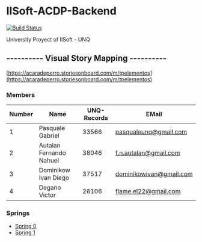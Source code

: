 # IISoft-ACDP-Backend

[![Build Status](https://travis-ci.org/pasqualegabriel/IISoft-ACDP-Backend.svg?branch=master)](https://travis-ci.org/pasqualegabriel/IISoft-ACDP-Backend)

University Proyect of IISoft - UNQ

## ---------- Visual Story Mapping ----------
[https://acaradeperro.storiesonboard.com/m/tpelementos](https://acaradeperro.storiesonboard.com/m/tpelementos)

### Members

Number |       Name              | UNQ-Records |    EMail
-------|-------------------------|-------------|------------------------
1      | Pasquale Gabriel        |    33566    | pasqualeunq@gmail.com
2      | Autalan Fernando Nahuel |    38046    | f.n.autalan@gmail.com
3      | Dominikow Ivan Diego    |    37517    | dominikowivan@gmail.com
4      | Degano Victor           |    26106    | flame.el22@gmail.com

### Springs

- [Spring 0][1]
- [Spring 1][2]

[1]: ./springs/spring0/README.md
[2]: ./springs/spring1/README.md
